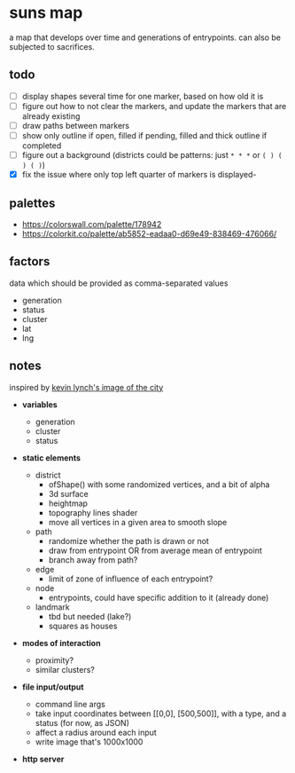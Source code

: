 # suns map

a map that develops over time and generations of entrypoints. can also be subjected to sacrifices.

## todo

- [ ] display shapes several time for one marker, based on how old it is
- [ ] figure out how to not clear the markers, and update the markers that are already existing
- [ ] draw paths between markers
- [ ] show only outline if open, filled if pending, filled and thick outline if completed
- [ ] figure out a background (districts could be patterns: just `* * *` or `( ) ( ) ( )`)
- [x] fix the issue where only top left quarter of markers is displayed-

## palettes

- https://colorswall.com/palette/178942
- https://colorkit.co/palette/ab5852-eadaa0-d69e49-838469-476066/

## factors

data which should be provided as comma-separated values
- generation
- status
- cluster
- lat
- lng

## notes

inspired by [kevin lynch's image of the city](https://en.wikipedia.org/wiki/The_Image_of_the_City)

- __variables__
    - generation
    - cluster
    - status

- __static elements__
    - district
        - ofShape() with some randomized vertices, and a bit of alpha
        - 3d surface
        - heightmap
        - topography lines shader
        - move all vertices in a given area to smooth slope
    - path
        - randomize whether the path is drawn or not
        - draw from entrypoint OR from average mean of entrypoint
        - branch away from path?
    - edge
        - limit of zone of influence of each entrypoint?
    - node
        - entrypoints, could have specific addition to it (already done)
    - landmark
        - tbd but needed (lake?)
        - squares as houses
        
- __modes of interaction__
    - proximity?
    - similar clusters?
        
        
- __file input/output__
    - command line args
    - take input coordinates between [[0,0], [500,500]], with a type, and a status (for now, as JSON)
    - affect a radius around each input
    - write image that's 1000x1000

- __http server__
